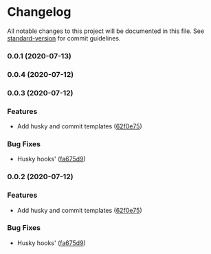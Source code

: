 # Changelog

All notable changes to this project will be documented in this file. See [standard-version](https://github.com/conventional-changelog/standard-version) for commit guidelines.

### 0.0.1 (2020-07-13)

### 0.0.4 (2020-07-12)

### 0.0.3 (2020-07-12)


### Features

* Add husky and commit templates ([62f0e75](http://gitlab.ashmcbride.top:2222/root/tindurrr/commit/62f0e750e733557a2cd54aad3221f6b90e264571))


### Bug Fixes

* Husky hooks' ([fa675d9](http://gitlab.ashmcbride.top:2222/root/tindurrr/commit/fa675d94ec7645a2888faf7beeeb92d3a7395243))

### 0.0.2 (2020-07-12)


### Features

* Add husky and commit templates ([62f0e75](http://gitlab.ashmcbride.top:2222/root/tindurrr/commit/62f0e750e733557a2cd54aad3221f6b90e264571))


### Bug Fixes

* Husky hooks' ([fa675d9](http://gitlab.ashmcbride.top:2222/root/tindurrr/commit/fa675d94ec7645a2888faf7beeeb92d3a7395243))

